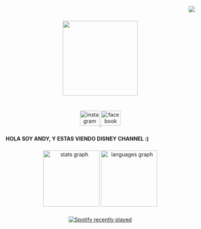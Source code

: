 <div align="right">
  <img src="https://profile-counter.glitch.me/oziel-alta/count.svg?"  />
</div>

###

<div align="center">
  <img height="200" src="https://th.bing.com/th/id/OIP.eKI91C_bFdC-UxQTgf8pjgHaHa?w=1200&h=1200&rs=1&pid=ImgDetMain"  />
</div>

###

<br clear="both">

<div align="center">
  <a href="https://www.instagram.com/ozi_ag_?igsh=MTZkM3QxaTVuYjZmMA%3D%3D&utm_source=qr" target="_blank">
    <img src="https://raw.githubusercontent.com/maurodesouza/profile-readme-generator/master/src/assets/icons/social/instagram/default.svg" width="52" height="40" alt="instagram logo"  />
  </a>
  <a href="https://www.facebook.com/share/166pfSRSsf/?mibextid=wwXIfr" target="_blank">
    <img src="https://raw.githubusercontent.com/maurodesouza/profile-readme-generator/master/src/assets/icons/social/facebook/default.svg" width="52" height="40" alt="facebook logo"  />
  </a>
</div>

###

<h4 align="left">HOLA SOY ANDY, Y ESTAS VIENDO DISNEY CHANNEL :)</h4>

###

<div align="center">
  <img src="https://github-readme-stats.vercel.app/api?username=oziel-alta&hide_title=false&hide_rank=false&show_icons=true&include_all_commits=true&count_private=true&disable_animations=false&theme=dracula&locale=es&hide_border=false&order=1" height="150" alt="stats graph"  />
  <img src="https://github-readme-stats.vercel.app/api/top-langs?username=oziel-alta&locale=es&hide_title=false&layout=compact&card_width=320&langs_count=5&theme=dracula&hide_border=false&order=2" height="150" alt="languages graph"  />
</div>

###

<div align="center">
  <a href="https://open.spotify.com/user/31y6koorony7icl5wwdbjuqnvfjm">
    <img src="https://spotify-recently-played-readme.vercel.app/api?user=31y6koorony7icl5wwdbjuqnvfjm&count=6&unique=false" alt="Spotify recently played"  />
  </a>
</div>

###

